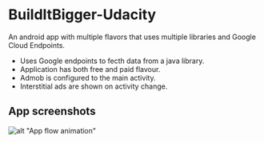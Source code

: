 # BuildItBigger-Udacity
An android app with multiple flavors that uses multiple libraries and Google Cloud Endpoints.

- Uses Google endpoints to fecth data from a java library.
- Application has both free and paid flavour.
- Admob is configured to the main activity.
- Interstitial ads are shown on activity change.

## App screenshots
![alt "App flow animation"](https://cloud.githubusercontent.com/assets/4771159/15218539/037bfe2c-187e-11e6-93cc-412904978f23.gif)
